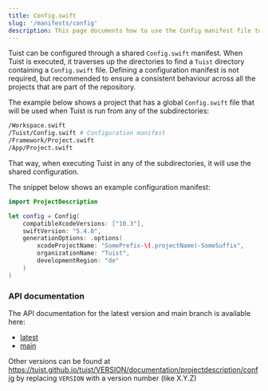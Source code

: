 ```yaml
---
title: Config.swift
slug: '/manifests/config'
description: This page documents how to use the Config manifest file to configure Tuist's functionalities globally.
---
```


Tuist can be configured through a shared `Config.swift` manifest.
When Tuist is executed, it traverses up the directories to find a `Tuist` directory containing a `Config.swift` file.
Defining a configuration manifest is not required, but recommended to ensure a consistent behaviour across all the projects that are part of the repository.

The example below shows a project that has a global `Config.swift` file that will be used when Tuist is run from any of the subdirectories:

```bash
/Workspace.swift
/Tuist/Config.swift # Configuration manifest
/Framework/Project.swift
/App/Project.swift
```

That way, when executing Tuist in any of the subdirectories, it will use the shared configuration.

The snippet below shows an example configuration manifest:

```swift
import ProjectDescription

let config = Config(
    compatibleXcodeVersions: ["10.3"],
    swiftVersion: "5.4.0",
    generationOptions: .options(
        xcodeProjectName: "SomePrefix-\(.projectName)-SomeSuffix",
        organizationName: "Tuist",
        developmentRegion: "de"
    )
)
```

### API documentation

The API documentation for the latest version and main branch is available here:

* [latest](https://tuist.github.io/tuist/latest/documentation/projectdescription/config)
* [main](https://tuist.github.io/tuist/main/documentation/projectdescription/config)

Other versions can be found at https://tuist.github.io/tuist/VERSION/documentation/projectdescription/config by replacing `VERSION` with a version number (like X.Y.Z)
